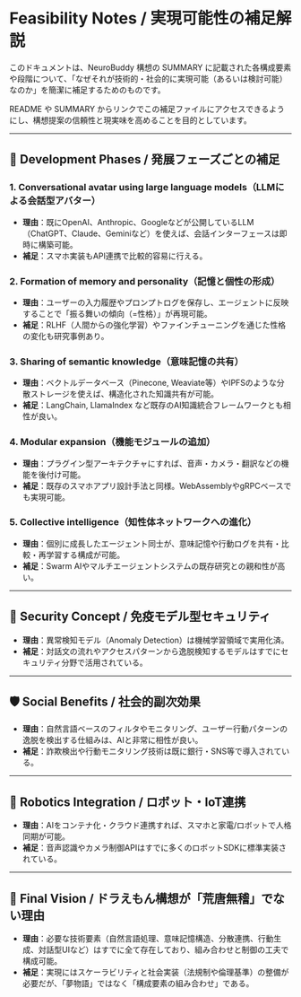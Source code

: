 # Feasibility Notes / 実現可能性の補足解説

このドキュメントは、NeuroBuddy 構想の SUMMARY に記載された各構成要素や段階について、「なぜそれが技術的・社会的に実現可能（あるいは検討可能）なのか」を簡潔に補足するためのものです。

README や SUMMARY からリンクでこの補足ファイルにアクセスできるようにし、構想提案の信頼性と現実味を高めることを目的としています。

---

## 🔧 Development Phases / 発展フェーズごとの補足

### 1. Conversational avatar using large language models（LLMによる会話型アバター）

* **理由**：既にOpenAI、Anthropic、Googleなどが公開しているLLM（ChatGPT、Claude、Geminiなど）を使えば、会話インターフェースは即時に構築可能。
* **補足**：スマホ実装もAPI連携で比較的容易に行える。

### 2. Formation of memory and personality（記憶と個性の形成）

* **理由**：ユーザーの入力履歴やプロンプトログを保存し、エージェントに反映することで「振る舞いの傾向（=性格）」が再現可能。
* **補足**：RLHF（人間からの強化学習）やファインチューニングを通じた性格の変化も研究事例あり。

### 3. Sharing of semantic knowledge（意味記憶の共有）

* **理由**：ベクトルデータベース（Pinecone, Weaviate等）やIPFSのような分散ストレージを使えば、構造化された知識共有が可能。
* **補足**：LangChain, LlamaIndex など既存のAI知識統合フレームワークとも相性が良い。

### 4. Modular expansion（機能モジュールの追加）

* **理由**：プラグイン型アーキテクチャにすれば、音声・カメラ・翻訳などの機能を後付け可能。
* **補足**：既存のスマホアプリ設計手法と同様。WebAssemblyやgRPCベースでも実現可能。

### 5. Collective intelligence（知性体ネットワークへの進化）

* **理由**：個別に成長したエージェント同士が、意味記憶や行動ログを共有・比較・再学習する構成が可能。
* **補足**：Swarm AIやマルチエージェントシステムの既存研究との親和性が高い。

---

## 🔐 Security Concept / 免疫モデル型セキュリティ

* **理由**：異常検知モデル（Anomaly Detection）は機械学習領域で実用化済。
* **補足**：対話文の流れやアクセスパターンから逸脱検知するモデルはすでにセキュリティ分野で活用されている。

---

## 🛡️ Social Benefits / 社会的副次効果

* **理由**：自然言語ベースのフィルタやモニタリング、ユーザー行動パターンの逸脱を検出する仕組みは、AIと非常に相性が良い。
* **補足**：詐欺検出や行動モニタリング技術は既に銀行・SNS等で導入されている。

---

## 🤖 Robotics Integration / ロボット・IoT連携

* **理由**：AIをコンテナ化・クラウド連携すれば、スマホと家電/ロボットで人格同期が可能。
* **補足**：音声認識やカメラ制御APIはすでに多くのロボットSDKに標準実装されている。

---

## 🧠 Final Vision / ドラえもん構想が「荒唐無稽」でない理由

* **理由**：必要な技術要素（自然言語処理、意味記憶構造、分散連携、行動生成、対話型UIなど）はすでに全て存在しており、組み合わせと制御の工夫で構成可能。
* **補足**：実現にはスケーラビリティと社会実装（法規制や倫理基準）の整備が必要だが、「夢物語」ではなく「構成要素の組み合わせ」である。
